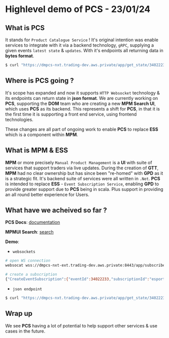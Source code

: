 # Highlevel demo of PCS - 23/01/24

## What is PCS
It stands for `Product Catalogue Service` !
It's original intention was enable services to integrate with it via a backend technology, `gRPC`, supplying a given events `latest state` & `updates`.
With it's endpoints all returning data in **bytes format**.
```bash
$ curl "https://dmpcs-nxt.trading-dev.aws.private/app/get_state/34022233" --output -
```


## Where is PCS going ?

It's scope has expanded and now it supports `HTTP Websocket` technology & its endpoints can return state in **json format**.
We are currently working on **PCS**, supporting the **DOM** team who are creating a new **MPM Search UI**, which uses **PCS** as its backend.
This represents a shift for **PCS**, in that it is the first time it is supporting a front end service, using frontend technologies.

These changes are all part of ongoing work to enable **PCS** to replace **ESS** which is a component within **MPM**.


## What is MPM & ESS

**MPM** or more precisely `Manual Product Management` is a **UI** with suite of services that support traders via live updates.
During the creation of **GTT**, **MPM** had no clear ownership but has since been "re-homed" with **GPD** as it is a strategic fit.
It's backend suite of services were all written in `.Net`.
**PCS** is intended to replace **ESS** - `Event Subscription Service`, enabling **GPD** to provide greater support due to **PCS** being in scala.
Plus support in providing an all round better experience for Users.

## What have we acheived so far ?

**PCS Docs**: [documentation](https://fluttergroup.atlassian.net/wiki/spaces/GTT/pages/4292423822687/GPD+-+Product+Catalogue+Services+DMPCS#HTTP-Endpoints)


**MPMUI Search**: [search](https://iap.prf.internal/mpmf/search)


**Demo**:
* `websockets`
```bash
# open WS connection
websocat wss://dmpcs-nxt-ext.trading-dev.aws.private:8443/app/subscribe

# create a subscription
{"CreateEventSubscription":{"eventId":34022233,"subscriptionId":"esports"}}
```

* `json endpoint`
```bash
$ curl "https://dmpcs-nxt.trading-dev.aws.private/app/get_state/34022233?format=json"
```

## Wrap up
We see **PCS** having a lot of potential to help support other services & use cases in the future.
